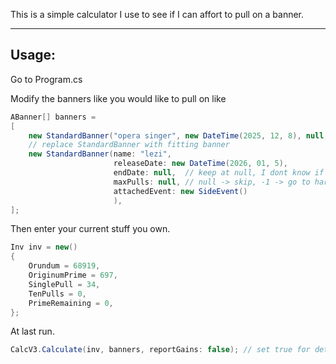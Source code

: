 This is a simple calculator I use to see if I can affort to pull on a banner.

---

## Usage:

Go to Program.cs

Modify the banners like you would like to pull on like 

```c#
ABanner[] banners =
[    
    new StandardBanner("opera singer", new DateTime(2025, 12, 8), null, null, new StandardEvent()),
    // replace StandardBanner with fitting banner
    new StandardBanner(name: "lezi",
                       releaseDate: new DateTime(2026, 01, 5),
                       endDate: null,  // keep at null, I dont know if this works, will automaticly use default durations
                       maxPulls: null, // null -> skip, -1 -> go to hard pity
                       attachedEvent: new SideEvent()
                       ),
];
```

Then enter your current stuff you own.

```c#
Inv inv = new()
{
    Orundum = 68919,
    OriginumPrime = 697,
    SinglePull = 34,
    TenPulls = 0,
    PrimeRemaining = 0,
};
```

At last run.

```c#
CalcV3.Calculate(inv, banners, reportGains: false); // set true for detailed breakdown of all earnings
```
